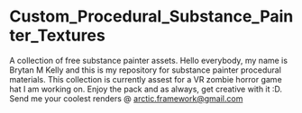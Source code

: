 # Custom_Procedural_Substance_Painter_Textures
A collection of free substance painter assets.
Hello everybody, my name is Brytan M Kelly and this is my repository for substance painter procedural materials. This collection is currently assest for a VR zombie horror game hat I am working on. 
Enjoy the pack and as always, get creative with it :D. 
Send me your coolest renders @ arctic.framework@gmail.com
